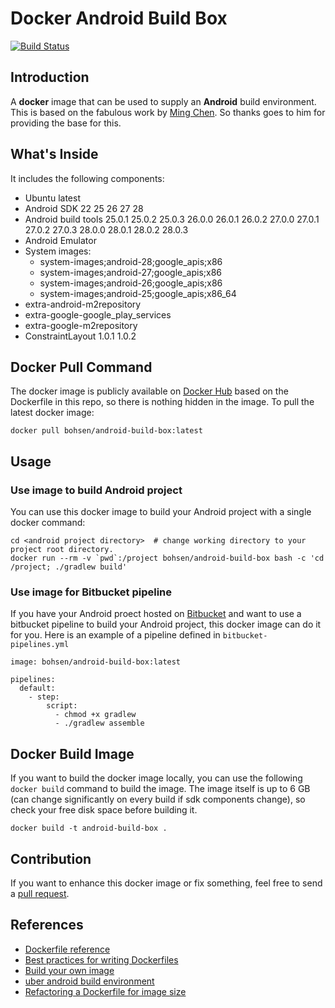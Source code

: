 # Docker Android Build Box


[![Build Status](https://travis-ci.org/Conhea/docker-android-build-box.svg?branch=master)](https://travis-ci.org/Conhea/docker-android-build-box)


## Introduction

A **docker** image that can be used to supply an **Android** build environment. This is based on the fabulous work by [Ming Chen](https://github.com/mingchen/docker-android-build-box). So thanks goes to him for providing the base for this.


## What's Inside

It includes the following components:
* Ubuntu latest
* Android SDK 22 25 26 27 28
* Android build tools 25.0.1 25.0.2 25.0.3 26.0.0 26.0.1 26.0.2 27.0.0 27.0.1 27.0.2 27.0.3 28.0.0 28.0.1 28.0.2 28.0.3
* Android Emulator
* System images:
  * system-images;android-28;google_apis;x86
  * system-images;android-27;google_apis;x86
  * system-images;android-26;google_apis;x86
  * system-images;android-25;google_apis;x86_64
* extra-android-m2repository
* extra-google-google_play_services
* extra-google-m2repository
* ConstraintLayout 1.0.1 1.0.2



## Docker Pull Command

The docker image is publicly available on [Docker Hub](https://hub.docker.com/r/bohsen/android-build-box/) based on the Dockerfile in this repo, so there is nothing hidden in the image. To pull the latest docker image:

    docker pull bohsen/android-build-box:latest


## Usage

### Use image to build Android project

You can use this docker image to build your Android project with a single docker command:

    cd <android project directory>  # change working directory to your project root directory.
    docker run --rm -v `pwd`:/project bohsen/android-build-box bash -c 'cd /project; ./gradlew build'



### Use image for Bitbucket pipeline

If you have your Android proect hosted on [Bitbucket](https://bitbucket.org) and want to use a bitbucket pipeline to build your Android project, this docker image can do it for you.
Here is an example of a pipeline defined in `bitbucket-pipelines.yml`

    image: bohsen/android-build-box:latest

    pipelines:
      default:
        - step:
            script:
              - chmod +x gradlew
              - ./gradlew assemble


## Docker Build Image

If you want to build the docker image locally, you can use the following `docker build` command to build the image.
The image itself is up to 6 GB (can change significantly on every build if sdk components change), so check your free disk space before building it.

    docker build -t android-build-box .


## Contribution

If you want to enhance this docker image or fix something, feel free to send a [pull request](https://github.com/Conhea/docker-android-build-box/pull/new/master).


## References

* [Dockerfile reference](https://docs.docker.com/engine/reference/builder/)
* [Best practices for writing Dockerfiles](https://docs.docker.com/engine/userguide/eng-image/dockerfile_best-practices/)
* [Build your own image](https://docs.docker.com/engine/getstarted/step_four/)
* [uber android build environment](https://hub.docker.com/r/uber/android-build-environment/)
* [Refactoring a Dockerfile for image size](https://blog.replicated.com/2016/02/05/refactoring-a-dockerfile-for-image-size/)
